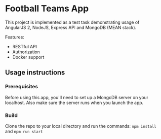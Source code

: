 # Football Teams App

This project is implemented as a test task demonstrating usage of AngularJS 2, NodeJS, Express API and MongoDB (MEAN stack).

Features:
* RESTful API
* Authorization
* Docker support

## Usage instructions

### Prerequisites

Before using this app, you'll need to set up a MongoDB server on your localhost. Also make sure the server runs when you launch the app.

### Build

Clone the repo to your local directory and run the commands:
`npm install` and `npm run start`
